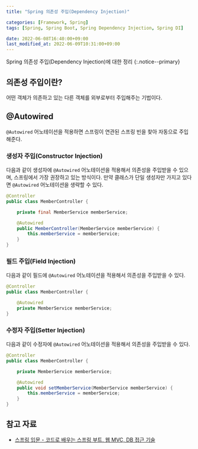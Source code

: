 ```yaml
---
title: "Spring 의존성 주입(Dependency Injection)"

categories: [Framework, Spring]
tags: [Spring, Spring Boot, Spring Dependency Injection, Spring DI]

date: 2022-06-08T16:40:00+09:00
last_modified_at: 2022-06-09T10:31:00+09:00
---
```


Spring 의존성 주입(Dependency Injection)에 대한 정리
{:.notice--primary}

## 의존성 주입이란?

어떤 객체가 의존하고 있는 다른 객체를 외부로부터 주입해주는 기법이다.

## @Autowired

`@Autowired` 어노테이션을 적용하면 스프링이 연관된 스프링 빈을 찾아 자동으로 주입해준다.

### 생성자 주입(Constructor Injection)

다음과 같이 생성자에 `@Autowired` 어노테이션을 적용해서 의존성을 주입받을 수 있으며, 스프링에서 가장 권장하고 있는 방식이다. 만약 클래스가 단일 생성자만 가지고 있다면 `@Autowired` 어노테이션을 생략할 수 있다.

``` java
@Controller
public class MemberController {

    private final MemberService memberService;

    @Autowired
    public MemberController(MemberService memberService) {
        this.memberService = memberService;
    }
}
```

### 필드 주입(Field Injection)

다음과 같이 필드에 `@Autowired` 어노테이션을 적용해서 의존성을 주입받을 수 있다.

``` java
@Controller
public class MemberController {

    @Autowired
    private MemberService memberService;
}
```

### 수정자 주입(Setter Injection)

다음과 같이 수정자에 `@Autowired` 어노테이션을 적용해서 의존성을 주입받을 수 있다.

``` java
@Controller
public class MemberController {

    private MemberService memberService;

    @Autowired
    public void setMemberService(MemberService memberService) {
        this.memberService = memberService;
    }
}
```

## 참고 자료

- [스프링 입문 - 코드로 배우는 스프링 부트, 웹 MVC, DB 접근 기술](https://www.inflearn.com/course/%EC%8A%A4%ED%94%84%EB%A7%81-%EC%9E%85%EB%AC%B8-%EC%8A%A4%ED%94%84%EB%A7%81%EB%B6%80%ED%8A%B8)